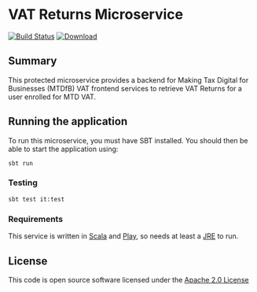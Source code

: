 # VAT Returns Microservice

[![Build Status](https://travis-ci.org/hmrc/vat-returns.svg)](https://travis-ci.org/hmrc/vat-returns)
[![Download](https://api.bintray.com/packages/hmrc/releases/vat-returns/images/download.svg) ](https://bintray.com/hmrc/releases/vat-returns/_latestVersion)

## Summary
This protected microservice provides a backend for Making Tax Digital for Businesses (MTDfB) VAT frontend services to retrieve VAT Returns for a user enrolled for MTD VAT.

## Running the application
To run this microservice, you must have SBT installed. You should then be able to start the application using:

```sbt run```

### Testing
```sbt test it:test```

### Requirements
This service is written in [Scala](http://www.scala-lang.org/) and [Play](http://playframework.com/), so needs at least a [JRE](https://www.java.com/en/download/) to run.

## License
This code is open source software licensed under the [Apache 2.0 License](http://www.apache.org/licenses/LICENSE-2.0.html)
